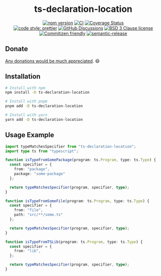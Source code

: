 <div align="center">

# ts-declaration-location

[![npm version](https://img.shields.io/npm/v/ts-declaration-location.svg)](https://www.npmjs.com/package/ts-declaration-location)
[![CI](https://github.com/RebeccaStevens/ts-declaration-location/actions/workflows/release.yml/badge.svg)](https://github.com/RebeccaStevens/ts-declaration-location/actions/workflows/release.yml)
[![Coverage Status](https://codecov.io/gh/RebeccaStevens/ts-declaration-location/branch/main/graph/badge.svg?token=MVpR1oAbIT)](https://codecov.io/gh/RebeccaStevens/ts-declaration-location)\
[![code style: prettier](https://img.shields.io/badge/code_style-prettier-ff69b4.svg?style=flat-square)](https://github.com/prettier/prettier)
[![GitHub Discussions](https://img.shields.io/github/discussions/RebeccaStevens/ts-declaration-location?style=flat-square)](https://github.com/RebeccaStevens/ts-declaration-location/discussions)
[![BSD 3 Clause license](https://img.shields.io/github/license/RebeccaStevens/ts-declaration-location.svg?style=flat-square)](https://opensource.org/licenses/BSD-3-Clause)
[![Commitizen friendly](https://img.shields.io/badge/commitizen-friendly-brightgreen.svg?style=flat-square)](https://commitizen.github.io/cz-cli/)
[![semantic-release](https://img.shields.io/badge/%20%20%F0%9F%93%A6%F0%9F%9A%80-semantic--release-e10079.svg?style=flat-square)](https://github.com/semantic-release/semantic-release)

</div>

## Donate

[Any donations would be much appreciated](./DONATIONS.md). 😄

## Installation

```sh
# Install with npm
npm install -D ts-declaration-location

# Install with pnpm
pnpm add -D ts-declaration-location

# Install with yarn
yarn add -D ts-declaration-location
```

## Usage Example

<!-- eslint-disable import/order -->

```ts
import typeMatchesSpecifier from "ts-declaration-location";
import type ts from "typescript";

function isTypeFromSomePackage(program: ts.Program, type: ts.Type) {
  const specifier = {
    from: "package",
    package: "some-package"
  };

  return typeMatchesSpecifier(program, specifier, type);
}

function isTypeFromSomeFile(program: ts.Program, type: ts.Type) {
  const specifier = {
    from: "file",
    path: "src/**/some.ts"
  };

  return typeMatchesSpecifier(program, specifier, type);
}

function isTypeFromTSLib(program: ts.Program, type: ts.Type) {
  const specifier = {
    from: "lib",
  };

  return typeMatchesSpecifier(program, specifier, type);
}
```
